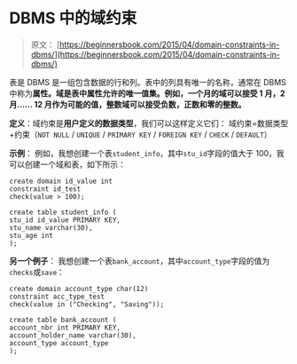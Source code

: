 # DBMS 中的域约束

> 原文： [https://beginnersbook.com/2015/04/domain-constraints-in-dbms/](https://beginnersbook.com/2015/04/domain-constraints-in-dbms/)

表是 DBMS 是一组包含数据的行和列。表中的列具有唯一的名称，通常在 DBMS 中称为**属性。域是表中属性允许的唯一值集。例如，一个月的域可以接受 1 月，2 月...... 12 月作为可能的值，整数域可以接受负数，正数和零的整数。**

**定义**：域约束是**用户定义的数据类型**，我们可以这样定义它们：
域约束=数据类型+约束（`NOT NULL` / `UNIQUE` / `PRIMARY KEY` / `FOREIGN KEY` / `CHECK` / `DEFAULT`）

**示例**：
例如，我想创建一个表`student_info`，其中`stu_id`字段的值大于 100，我可以创建一个域和表，如下所示：

```
create domain id_value int
constraint id_test
check(value > 100);

create table student_info (
stu_id id_value PRIMARY KEY,
stu_name varchar(30),
stu_age int
);
```

**另一个例子**：
我想创建一个表`bank_account`，其中`account_type`字段的值为`checks`或`save`：

```
create domain account_type char(12)
constraint acc_type_test
check(value in ("Checking", "Saving"));

create table bank_account (
account_nbr int PRIMARY KEY,
account_holder_name varchar(30),
account_type account_type
);
```